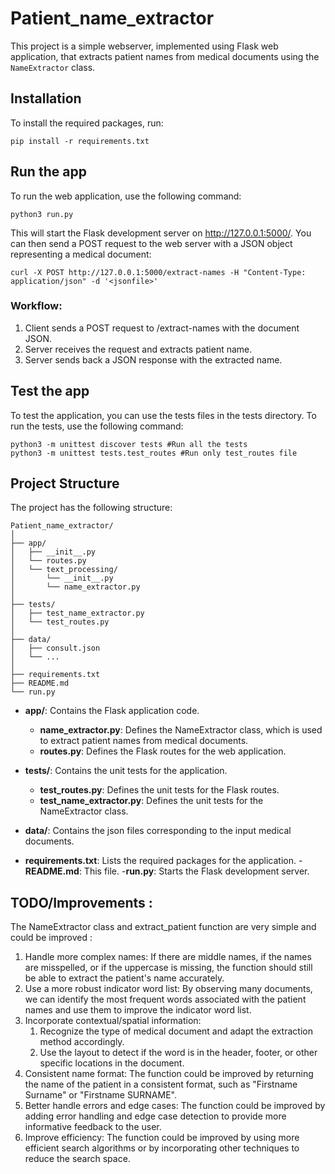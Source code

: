 # Patient_name_extractor
This project is a simple webserver, implemented using Flask web application, that extracts patient names from medical documents using the `NameExtractor` class.

## Installation
To install the required packages, run: 
```
pip install -r requirements.txt
```

## Run the app
To run the web application, use the following command: 
```
python3 run.py
```
This will start the Flask development server on http://127.0.0.1:5000/.
You can then send a POST request to the web server with a JSON object representing a medical document: 
```
curl -X POST http://127.0.0.1:5000/extract-names -H "Content-Type: application/json" -d '<jsonfile>'
```

### Workflow:
1. Client sends a POST request to /extract-names with the document JSON.
2. Server receives the request and extracts patient name.
3. Server sends back a JSON response with the extracted name.

## Test the app
To test the application, you can use the tests files in the tests directory. 
To run the tests, use the following command: 
```
python3 -m unittest discover tests #Run all the tests
python3 -m unittest tests.test_routes #Run only test_routes file
```

## Project Structure

The project has the following structure:
```
Patient_name_extractor/
│
├── app/
│   ├── __init__.py
│   └── routes.py
│   └── text_processing/
│       └── __init__.py
│       └── name_extractor.py
│
├── tests/
│   ├── test_name_extractor.py
│   └── test_routes.py
│
├── data/
│   ├── consult.json
│   └── ...
│
├── requirements.txt
├── README.md
└── run.py
```

- **app/**: Contains the Flask application code.
    - **name_extractor.py**: Defines the NameExtractor class, which is used to extract patient names from medical documents.
    - **routes.py**: Defines the Flask routes for the web application.
- **tests/**: Contains the unit tests for the application.
    - **test_routes.py**: Defines the unit tests for the Flask routes.
    - **test_name_extractor.py**: Defines the unit tests for the NameExtractor class.
- **data/**: Contains the json files corresponding to the input medical documents.

- **requirements.txt**: Lists the required packages for the application.
-**README.md**: This file.
-**run.py**: Starts the Flask development server.


## TODO/Improvements : 
The NameExtractor class and extract_patient function are very simple and could be improved : 
1. Handle more complex names: If there are middle names, if the names are misspelled, or if the uppercase is missing, the function should still be able to extract the patient's name accurately.
2. Use a more robust indicator word list: By observing many documents, we can identify the most frequent words associated with the patient names and use them to improve the indicator word list.
3. Incorporate contextual/spatial information: 
    1. Recognize the type of medical document and adapt the extraction method accordingly. 
    2. Use the layout to detect if the word is in the header, footer, or other specific locations in the document.
4. Consistent name format: The function could be improved by returning the name of the patient in a consistent format, such as "Firstname Surname" or "Firstname SURNAME".
5. Better handle errors and edge cases: The function could be improved by adding error handling and edge case detection to provide more informative feedback to the user.
6. Improve efficiency: The function could be improved by using more efficient search algorithms or by incorporating other techniques to reduce the search space.
